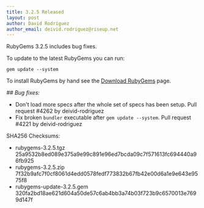 ```yaml
---
title: 3.2.5 Released
layout: post
author: David Rodríguez
author_email: deivid.rodriguez@riseup.net
---
```


RubyGems 3.2.5 includes  bug fixes.

To update to the latest RubyGems you can run:

    gem update --system

To install RubyGems by hand see the [Download RubyGems][download] page.


_## Bug fixes:_

* Don't load more specs after the whole set of specs has been setup. Pull
  request #4262 by deivid-rodriguez
* Fix broken `bundler` executable after `gem update --system`. Pull
  request #4221 by deivid-rodriguez


SHA256 Checksums:

* rubygems-3.2.5.tgz  
  25a9532b8ed089e375a9e99c891e96ed7bcda09c7f571613fc694440a96fb925
* rubygems-3.2.5.zip  
  7f32b9afc7f0cf8061d4edd0578fedf773832b67fb42e00d6a1e9e643e9575f8
* rubygems-update-3.2.5.gem  
  320fa2bd18ae621d604a50de57c6ab4bb3a74b03f723b9c6570013e7699d147f


[download]: https://rubygems.org/pages/download

